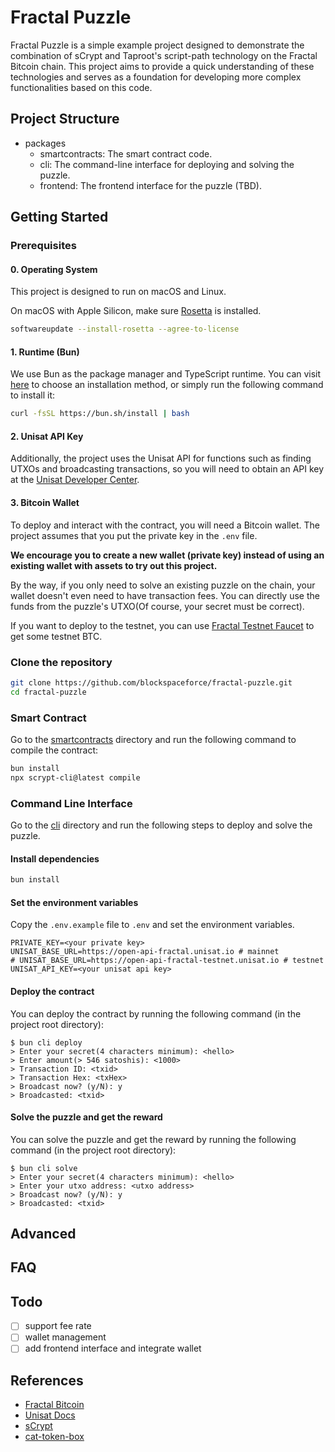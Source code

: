# Fractal Puzzle

Fractal Puzzle is a simple example project designed to demonstrate the combination of sCrypt and Taproot's script-path technology on the Fractal Bitcoin chain. This project aims to provide a quick understanding of these technologies and serves as a foundation for developing more complex functionalities based on this code.

## Project Structure

- packages
  - smartcontracts: The smart contract code.
  - cli: The command-line interface for deploying and solving the puzzle.
  - frontend: The frontend interface for the puzzle (TBD).

## Getting Started

### Prerequisites

#### 0. Operating System

This project is designed to run on macOS and Linux.

On macOS with Apple Silicon, make sure [Rosetta](https://support.apple.com/en-us/HT211861) is installed.

```bash
softwareupdate --install-rosetta --agree-to-license
```

#### 1. Runtime (Bun)

We use Bun as the package manager and TypeScript runtime. You can visit [here](https://bun.sh/docs/installation) to choose an installation method, or simply run the following command to install it:

```bash
curl -fsSL https://bun.sh/install | bash
```

#### 2. Unisat API Key

Additionally, the project uses the Unisat API for functions such as finding UTXOs and broadcasting transactions, so you will need to obtain an API key at the [Unisat Developer Center](https://developer.unisat.io/account/login).

#### 3. Bitcoin Wallet

To deploy and interact with the contract, you will need a Bitcoin wallet. The project assumes that you put the private key in the `.env` file.

**We encourage you to create a new wallet (private key) instead of using an existing wallet with assets to try out this project.**

By the way, if you only need to solve an existing puzzle on the chain, your wallet doesn't even need to have transaction fees. You can directly use the funds from the puzzle's UTXO(Of course, your secret must be correct).

If you want to deploy to the testnet, you can use [Fractal Testnet Faucet](https://fractal-testnet.unisat.io/explorer/faucet) to get some testnet BTC.

### Clone the repository

```bash
git clone https://github.com/blockspaceforce/fractal-puzzle.git
cd fractal-puzzle
```

### Smart Contract

Go to the [smartcontracts](./packages/smartcontracts) directory and run the following command to compile the contract:

```bash
bun install
npx scrypt-cli@latest compile
```

### Command Line Interface

Go to the [cli](./packages/cli) directory and run the following steps to deploy and solve the puzzle.

#### Install dependencies

```bash
bun install
```

#### Set the environment variables

Copy the `.env.example` file to `.env` and set the environment variables.

```
PRIVATE_KEY=<your private key>
UNISAT_BASE_URL=https://open-api-fractal.unisat.io # mainnet
# UNISAT_BASE_URL=https://open-api-fractal-testnet.unisat.io # testnet
UNISAT_API_KEY=<your unisat api key>
```

#### Deploy the contract

You can deploy the contract by running the following command (in the project root directory):

```console
$ bun cli deploy
> Enter your secret(4 characters minimum): <hello>
> Enter amount(> 546 satoshis): <1000>
> Transaction ID: <txid>
> Transaction Hex: <txHex>
> Broadcast now? (y/N): y
> Broadcasted: <txid>
```

#### Solve the puzzle and get the reward

You can solve the puzzle and get the reward by running the following command (in the project root directory):

```console
$ bun cli solve
> Enter your secret(4 characters minimum): <hello>
> Enter your utxo address: <utxo address>
> Broadcast now? (y/N): y
> Broadcasted: <txid>
```

## Advanced

## FAQ

## Todo

- [ ] support fee rate
- [ ] wallet management
- [ ] add frontend interface and integrate wallet

## References

- [Fractal Bitcoin](https://www.fractalbitcoin.io/)
- [Unisat Docs](https://docs.unisat.io/)
- [sCrypt](https://docs.scrypt.io/)
- [cat-token-box](https://github.com/CATProtocol/cat-token-box)
